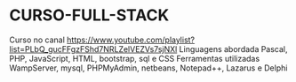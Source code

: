 # CURSO-FULL-STACK
Curso no canal https://www.youtube.com/playlist?list=PLbQ_gucFFgzFShd7NRLZelVEZVs7sjNXl
Linguagens abordada
Pascal, PHP, JavaScript, HTML, bootstrap, sql e CSS
Ferramentas utilizadas 
WampServer, mysql, PHPMyAdmin, netbeans, Notepad++, Lazarus e Delphi 
